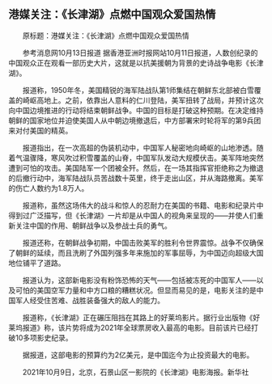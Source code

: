 ## 港媒关注：《长津湖》点燃中国观众爱国热情
　　原标题：港媒关注：《长津湖》点燃中国观众爱国热情

　　参考消息网10月13日报道 据香港亚洲时报网站10月11日报道，人数创纪录的中国观众正在观看一部历史大片，这就是以抗美援朝为背景的史诗战争电影《长津湖》。

　　报道称，1950年冬，美国精锐的海军陆战队第1师集结在朝鲜东北部被白雪覆盖的崎岖高地上。之前，依靠出人意料的仁川登陆，美军扭转了战局，并预计这次向中国边境推进的行动将结束朝鲜战争。中国的目标是打破这种预期。在决定维持朝鲜的国家地位并迫使美国人从中朝边境撤退后，中方部署宋时轮将军的第9兵团来对付美国的精英。

　　报道指出，在一次高超的伪装机动中，中国军人秘密地向崎岖的山地渗透。随着气温骤降，寒风吹过积雪覆盖的山脊，中国军队发动大规模伏击。美军阵地突然遭到可怕的攻击。美国陆军一个团被全歼。然后，在一场其指挥官拒绝称之为撤退的后撤行动中，海军陆战队员苦战数十英里，终于走出山区，并从海路撤离。美军的伤亡人数约为1.8万人。

　　报道称，虽然这场伟大的战斗和惊人的忍耐力在美国的书籍、电影和纪录片中得到过广泛描写，但《长津湖》一片却是从中国人的视角来呈现的——并使人们重新关注中国的作用、朝鲜战争以及参战士兵的勇气。

　　报道还称，在朝鲜战争初期，中国击败美军的胜利令世界震惊。战争不仅确保了朝鲜的延续，而且洗刷了外国列强多年来施加的军事屈辱，为中国迈向超级大国地位铺平了道路。

　　报道认为，这部新电影没有粉饰恐怖的天气——包括被冻死的中国军人——以及可怕的美国空军力量和中方口粮的糟糕状况。但显而易见的是，电影关注的是中国军人经受住苦难、战胜装备强大的敌人的能力。

　　报道称，《长津湖》正在碾压阻挡在其路上的好莱坞影片。据行业出版物《好莱坞报道》称，该片势将成为2021年全球票房收入最高的电影。目前该片已经打破10多项影史纪录。

　　据报道，这部电影的预算约为2亿美元，是中国迄今为止投资最大的电影。

　　2021年10月9日，北京，石景山区一影院的《长津湖》电影海报。新华社

